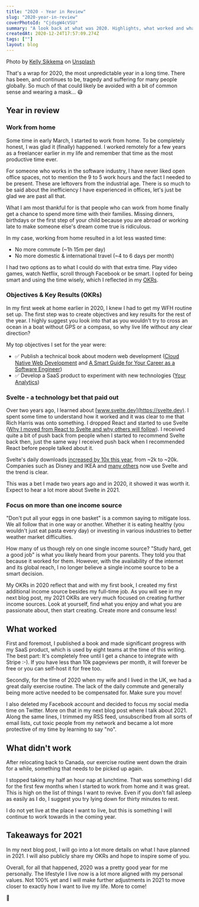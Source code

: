 ```yaml
---
title: "2020 - Year in Review"
slug: "2020-year-in-review"
coverPhotoId: "CjdsgW4cVSU"
summary: "A look back at what was 2020. Highlights, what worked and what didn't."
createdAt: 2020-12-24T17:57:09.274Z
tags: [""]
layout: blog
---
```


Photo by [Kelly Sikkema](https://unsplash.com/@kellysikkema?utm_source=unsplash&amp;utm_medium=referral&amp;utm_content=creditCopyText) on [Unsplash](https://unsplash.com/s/photos/notebook?utm_source=unsplash&amp;utm_medium=referral&amp;utm_content=creditCopyText)

That's a wrap for 2020, the most unpredictable year in a long time. There has been, and continues to be, tragedy and suffering for many people globally. So much of that could likely be avoided with a bit of common sense and wearing a mask… 😷

## Year in review

### Work from home
Some time in early March, I started to work from home. To be completely honest, I was glad it (finally) happened. I worked remotely for a few years as a freelancer earlier in my life and remember that time as the most productive time ever.

For someone who works in the software industry, I have never liked open office spaces, not to mention the 9 to 5 work hours and the fact I needed to be present. These are leftovers from the industrial age. There is so much to be said about the inefficiency I have experienced in offices, let's just be glad we are past all that.

What I am most thankful for is that people who can work from home finally get a chance to spend more time with their families. Missing dinners, birthdays or the first step of your child because you are abroad or working late to make someone else's dream come true is ridiculous.

In my case, working from home resulted in a lot less wasted time:
* No more commute (~1h 15m per day)
* No more domestic & international travel (~4 to 6 days per month)

I had two options as to what I could do with that extra time. Play video games, watch Netflix, scroll through Facebook or be smart. I opted for being smart and using the time wisely, which I reflected in my [OKRs](https://en.wikipedia.org/wiki/OKR).

### Objectives & Key Results (OKRs)
In my first week at home earlier in 2020, I knew I had to get my WFH routine set up. The first step was to create objectives and key results for the rest of the year. I highly suggest you look into that as you wouldn't try to cross an ocean in a boat without GPS or a compass, so why live life without any clear direction?

My top objectives I set for the year were:
* ✅ Publish a technical book about modern web development ([Cloud Native Web Development](https://www.mikenikles.com/cloud-native-web-development) and [A Smart Guide for Your Career as a Software Engineer](https://gum.co/a-smart-guide-for-your-career-as-a-software-engineer))
* ✅ Develop a SaaS product to experiment with new technologies ([Your Analytics](https://www.your-analytics.org))

### Svelte - a technology bet that paid out
Over two years ago, I learned about [www.svelte.dev](https://svelte.dev). I spent some time to understand how it worked and it was clear to me that Rich Harris was onto something. I dropped React and started to use Svelte ([Why I moved from React to Svelte and why others will follow](https://www.mikenikles.com/blog/why-i-moved-from-react-to-svelte-and-why-others-will-follow)). I received quite a bit of push back from people when I started to recommend Svelte back then, just the same way I received push back when I recommended React before people talked about it.

Svelte's daily downloads [increased by 10x this year](https://npm-stat.com/charts.html?package=svelte&from=2020-01-01&to=2020-12-31), from ~2k to ~20k. Companies such as Disney and IKEA and [many others](https://twitter.com/SvelteSociety/status/1260209026563858432) now use Svelte and the trend is clear.

This was a bet I made two years ago and in 2020, it showed it was worth it. Expect to hear a lot more about Svelte in 2021.

### Focus on more than one income source
"Don't put all your eggs in one basket" is a common saying to mitigate loss. We all follow that in one way or another. Whether it is eating healthy (you wouldn't just eat pasta every day) or investing in various industries to better weather market difficulties.

How many of us though rely on one single income source? "Study hard, get a good job" is what you likely heard from your parents. They told you that because it worked for them. However, with the availability of the internet and its global reach, I no longer believe a single income source to be a smart decision.

My OKRs in 2020 reflect that and with my first book, I created my first additional income source besides my full-time job. As you will see in my next blog post, my 2021 OKRs are very much focused on creating further income sources. Look at yourself, find what you enjoy and what you are passionate about, then start creating. Create more and consume less!

## What worked
First and foremost, I published a book and made significant progress with my SaaS product, which is used by eight teams at the time of this writing. The best part: It's completely free until I get a chance to integrate with Stripe :-). If you have less than 10k pageviews per month, it will forever be free or you can self-host it for free too.

Secondly, for the time of 2020 when my wife and I lived in the UK, we had a great daily exercise routine. The lack of the daily commute and generally being more active needed to be compensated for. Make sure you move!

I also deleted my Facebook account and decided to focus my social media time on Twitter. More on that in my next blog post where I talk about 2021. Along the same lines, I trimmed my RSS feed, unsubscribed from all sorts of email lists, cut toxic people from my network and became a lot more protective of my time by learning to say "no".

## What didn't work
After relocating back to Canada, our exercise routine went down the drain for a while, something that needs to be picked up again.

I stopped taking my half an hour nap at lunchtime. That was something I did for the first few months when I started to work from home and it was great. This is high on the list of things I want to revive. Even if you don't fall asleep as easily as I do, I suggest you try lying down for thirty minutes to rest.

I do not yet live at the place I want to live, but this is something I will continue to work towards in the coming year.

## Takeaways for 2021
In my next blog post, I will go into a lot more details on what I have planned in 2021. I will also publicly share my OKRs and hope to inspire some of you.

Overall, for all that happened, 2020 was a pretty good year for me personally. The lifestyle I live now is a lot more aligned with my personal values. Not 100% yet and I will make further adjustments in 2021 to move closer to exactly how I want to live my life. More to come!

👋
